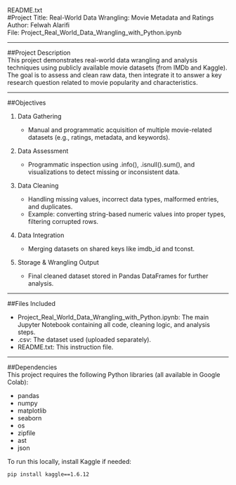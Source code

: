 README.txt  
#Project Title: Real-World Data Wrangling: Movie Metadata and Ratings  
Author: Felwah Alarifi  
File: Project_Real_World_Data_Wrangling_with_Python.ipynb  

---

##Project Description  
This project demonstrates real-world data wrangling and analysis techniques using publicly available movie datasets (from IMDb and Kaggle). The goal is to assess and clean raw data, then integrate it to answer a key research question related to movie popularity and characteristics.

---

##Objectives  
1. Data Gathering  
   - Manual and programmatic acquisition of multiple movie-related datasets (e.g., ratings, metadata, and keywords).

2. Data Assessment  
   - Programmatic inspection using .info(), .isnull().sum(), and visualizations to detect missing or inconsistent data.

3. Data Cleaning  
   - Handling missing values, incorrect data types, malformed entries, and duplicates.  
   - Example: converting string-based numeric values into proper types, filtering corrupted rows.

4. Data Integration  
   - Merging datasets on shared keys like imdb_id and tconst.

5. Storage & Wrangling Output  
   - Final cleaned dataset stored in Pandas DataFrames for further analysis.

---

##Files Included  
- Project_Real_World_Data_Wrangling_with_Python.ipynb: The main Jupyter Notebook containing all code, cleaning logic, and analysis steps.  
- .csv: The dataset used (uploaded separately).  
- README.txt: This instruction file.

---

##Dependencies  
This project requires the following Python libraries (all available in Google Colab):

- pandas  
- numpy  
- matplotlib  
- seaborn  
- os  
- zipfile  
- ast  
- json  

To run this locally, install Kaggle if needed:

```bash
pip install kaggle==1.6.12

